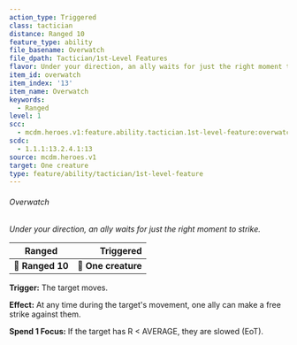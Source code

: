 ```yaml
---
action_type: Triggered
class: tactician
distance: Ranged 10
feature_type: ability
file_basename: Overwatch
file_dpath: Tactician/1st-Level Features
flavor: Under your direction, an ally waits for just the right moment to strike.
item_id: overwatch
item_index: '13'
item_name: Overwatch
keywords:
  - Ranged
level: 1
scc:
  - mcdm.heroes.v1:feature.ability.tactician.1st-level-feature:overwatch
scdc:
  - 1.1.1:13.2.4.1:13
source: mcdm.heroes.v1
target: One creature
type: feature/ability/tactician/1st-level-feature
---
```


###### Overwatch

*Under your direction, an ally waits for just the right moment to strike.*

| **Ranged**       |       **Triggered** |
| ---------------- | ------------------: |
| **📏 Ranged 10** | **🎯 One creature** |

**Trigger:** The target moves.

**Effect:** At any time during the target's movement, one ally can make a free strike against them.

**Spend 1 Focus:** If the target has R < AVERAGE, they are slowed (EoT).
